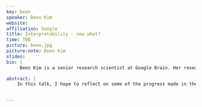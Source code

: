 ```yaml
---
key: been
speaker: Been Kim
website: 
affiliation: Google
title: Interpretability - now what?
time: TBD
picture: been.jpg
picture-note: Been Kim
slides: 
bio: |
     Been Kim is a senior research scientist at Google Brain. Her research focuses on building interpretable machine learning - making ML understandable by humans for more responsible AI. The vision of her research is to make humans empowered by machine learning, not overwhelmed by it. She gave ICML tutorial on the topic in 2017, CVPR and MLSS at University of Toronto in 2018. She is a co-workshop Chair ICLR 2019, and has been an area chair at NIPS, ICML, AISTATS and FAT* conferences. In 2018, she gave a talk at G20 meeting on digital economy summit in Argentina. In 2019, her work called TCAV received UNESCO Netexplo award for "breakthrough digital innovations with the potential of profound and lasting impact on the digital society”. This work was also a part of CEO’s keynote at Google I/O 19'. She received her PhD. from MIT. 

abstract: |
    In this talk, I hope to reflect on some of the progress made in the field of interpretable machine learning. We will reflect on where we are going as a field, and what are the things we need to be aware and be careful as we make progress. With that perspective, I will then discuss some of my recent work 1) sanity checking popular methods and 2) developing more lay person-friendly interpretability method. 


---
```

